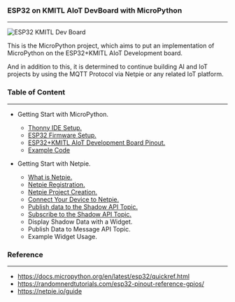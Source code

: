 ### ESP32 on KMITL AIoT DevBoard with MicroPython
---
![ESP32 KMITL Dev Board](https://github.com/PerfecXX/MicroPython-ESP32-AIoT-DevBoard/blob/main/doc/AIoT%20Board.png?raw=true "ESP32 KMITL Dev Board")

This is the MicroPython project, which aims to put an implementation of MicroPython on the ESP32+KMITL AIoT Development board.

And in addition to this, it is determined to continue building AI and IoT projects by using the MQTT Protocol via Netpie or any related IoT platform.

### Table of Content
---
- Getting Start with MicroPython.
  -  [Thonny IDE Setup.](https://github.com/PerfecXX/MicroPython-ESP32-AIoT-DevBoard/blob/9f2c6fd7d80213c013d1d448a461d4a4ce00fc06/doc/md/setup-thonny.md)
  -  [ ESP32 Firmware Setup.](https://github.com/PerfecXX/MicroPython-ESP32-AIoT-DevBoard/blob/main/doc/md/setup-esp32.md)
  -  [ESP32+KMITL AIoT Development Board Pinout.](https://github.com/PerfecXX/MicroPython-ESP32-AIoT-DevBoard/blob/d44ecd4cfcddd65b381095dcb8f6483bb9fbd376/doc/md/ESP32+AIoT%20Pinout.md)
  - [Example Code](https://github.com/PerfecXX/MicroPython-ESP32-AIoT-DevBoard/tree/main/example "Example Code")

- Getting Start with Netpie.
  - [What is Netpie.](https://github.com/PerfecXX/MicroPython-ESP32-AIoT-DevBoard/blob/d44ecd4cfcddd65b381095dcb8f6483bb9fbd376/doc/md/netpie-into.md)
  - [Netpie Registration.](https://github.com/PerfecXX/MicroPython-ESP32-AIoT-DevBoard/blob/d44ecd4cfcddd65b381095dcb8f6483bb9fbd376/doc/md/netpie-reg.md)
  - [Netpie Project Creation.](https://github.com/PerfecXX/MicroPython-ESP32-AIoT-DevBoard/blob/d44ecd4cfcddd65b381095dcb8f6483bb9fbd376/doc/md/netpie-project-create.md)
  - [Connect Your Device to Netpie.](https://github.com/PerfecXX/MicroPython-ESP32-AIoT-DevBoard/blob/d44ecd4cfcddd65b381095dcb8f6483bb9fbd376/doc/md/netpie-upy-connection.md)
  - [Publish data to the Shadow API Topic.](https://github.com/PerfecXX/MicroPython-ESP32-AIoT-DevBoard/blob/main/doc/md/PublishShadow.md)
  - [Subscribe to the Shadow API Topic.](https://github.com/PerfecXX/MicroPython-ESP32-AIoT-DevBoard/blob/main/doc/md/netpie-sub-shadow.md)
  - Display Shadow Data with a Widget. 
  - Publish Data to Message API Topic.
  - Example Widget Usage.

### Reference 
---
- https://docs.micropython.org/en/latest/esp32/quickref.html
- https://randomnerdtutorials.com/esp32-pinout-reference-gpios/
- https://netpie.io/guide
